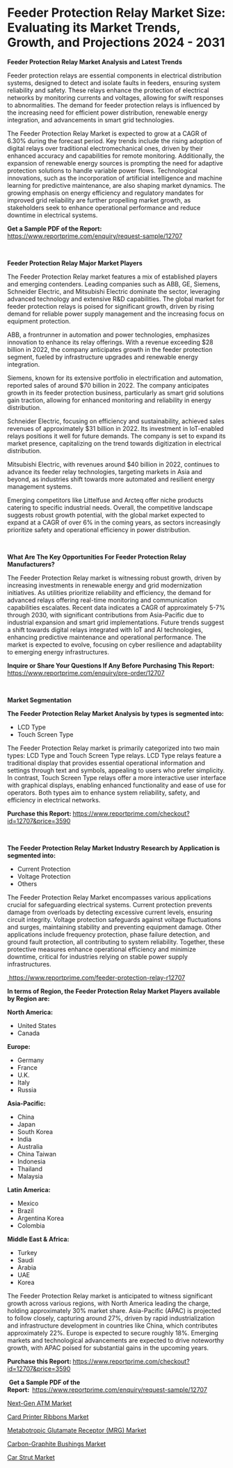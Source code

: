 <p><h1>Feeder Protection Relay Market Size: Evaluating its Market Trends, Growth, and Projections 2024 - 2031</h1></p><p><strong>Feeder Protection Relay Market Analysis and Latest Trends</strong></p>
<p><p>Feeder protection relays are essential components in electrical distribution systems, designed to detect and isolate faults in feeders, ensuring system reliability and safety. These relays enhance the protection of electrical networks by monitoring currents and voltages, allowing for swift responses to abnormalities. The demand for feeder protection relays is influenced by the increasing need for efficient power distribution, renewable energy integration, and advancements in smart grid technologies.</p><p>The Feeder Protection Relay Market is expected to grow at a CAGR of 6.30% during the forecast period. Key trends include the rising adoption of digital relays over traditional electromechanical ones, driven by their enhanced accuracy and capabilities for remote monitoring. Additionally, the expansion of renewable energy sources is prompting the need for adaptive protection solutions to handle variable power flows. Technological innovations, such as the incorporation of artificial intelligence and machine learning for predictive maintenance, are also shaping market dynamics. The growing emphasis on energy efficiency and regulatory mandates for improved grid reliability are further propelling market growth, as stakeholders seek to enhance operational performance and reduce downtime in electrical systems.</p></p>
<p><strong>Get a Sample PDF of the Report:&nbsp;</strong> <a href="https://www.reportprime.com/enquiry/request-sample/12707?utm_campaign=120&utm_medium=2&utm_source=Github&utm_content=ia&utm_term=27112024&utm_id=feeder-protection-relay">https://www.reportprime.com/enquiry/request-sample/12707</a></p>
<p>&nbsp;</p>
<p><strong>Feeder Protection Relay Major Market Players</strong></p>
<p><p>The Feeder Protection Relay market features a mix of established players and emerging contenders. Leading companies such as ABB, GE, Siemens, Schneider Electric, and Mitsubishi Electric dominate the sector, leveraging advanced technology and extensive R&D capabilities. The global market for feeder protection relays is poised for significant growth, driven by rising demand for reliable power supply management and the increasing focus on equipment protection.</p><p>ABB, a frontrunner in automation and power technologies, emphasizes innovation to enhance its relay offerings. With a revenue exceeding $28 billion in 2022, the company anticipates growth in the feeder protection segment, fueled by infrastructure upgrades and renewable energy integration.</p><p>Siemens, known for its extensive portfolio in electrification and automation, reported sales of around $70 billion in 2022. The company anticipates growth in its feeder protection business, particularly as smart grid solutions gain traction, allowing for enhanced monitoring and reliability in energy distribution.</p><p>Schneider Electric, focusing on efficiency and sustainability, achieved sales revenues of approximately $31 billion in 2022. Its investment in IoT-enabled relays positions it well for future demands. The company is set to expand its market presence, capitalizing on the trend towards digitization in electrical distribution.</p><p>Mitsubishi Electric, with revenues around $40 billion in 2022, continues to advance its feeder relay technologies, targeting markets in Asia and beyond, as industries shift towards more automated and resilient energy management systems.</p><p>Emerging competitors like Littelfuse and Arcteq offer niche products catering to specific industrial needs. Overall, the competitive landscape suggests robust growth potential, with the global market expected to expand at a CAGR of over 6% in the coming years, as sectors increasingly prioritize safety and operational efficiency in power distribution.</p></p>
<p>&nbsp;</p>
<p><strong>What Are The Key Opportunities For Feeder Protection Relay Manufacturers?</strong></p>
<p><p>The Feeder Protection Relay market is witnessing robust growth, driven by increasing investments in renewable energy and grid modernization initiatives. As utilities prioritize reliability and efficiency, the demand for advanced relays offering real-time monitoring and communication capabilities escalates. Recent data indicates a CAGR of approximately 5-7% through 2030, with significant contributions from Asia-Pacific due to industrial expansion and smart grid implementations. Future trends suggest a shift towards digital relays integrated with IoT and AI technologies, enhancing predictive maintenance and operational performance. The market is expected to evolve, focusing on cyber resilience and adaptability to emerging energy infrastructures.</p></p>
<p><strong>Inquire or Share Your Questions If Any Before Purchasing This Report:</strong> <a href="https://www.reportprime.com/enquiry/pre-order/12707?utm_campaign=120&utm_medium=2&utm_source=Github&utm_content=ia&utm_term=27112024&utm_id=feeder-protection-relay">https://www.reportprime.com/enquiry/pre-order/12707</a></p>
<p>&nbsp;</p>
<p><strong>Market Segmentation</strong></p>
<p><strong>The Feeder Protection Relay Market Analysis by types is segmented into:</strong></p>
<p><ul><li>LCD Type</li><li>Touch Screen Type</li></ul></p>
<p><p>The Feeder Protection Relay market is primarily categorized into two main types: LCD Type and Touch Screen Type relays. LCD Type relays feature a traditional display that provides essential operational information and settings through text and symbols, appealing to users who prefer simplicity. In contrast, Touch Screen Type relays offer a more interactive user interface with graphical displays, enabling enhanced functionality and ease of use for operators. Both types aim to enhance system reliability, safety, and efficiency in electrical networks.</p></p>
<p><strong>Purchase this Report:&nbsp;</strong><a href="https://www.reportprime.com/checkout?id=12707&price=3590&utm_campaign=120&utm_medium=2&utm_source=Github&utm_content=ia&utm_term=27112024&utm_id=feeder-protection-relay">https://www.reportprime.com/checkout?id=12707&price=3590</a></p>
<p>&nbsp;</p>
<p><strong>The Feeder Protection Relay Market Industry Research by Application is segmented into:</strong></p>
<p><ul><li>Current Protection</li><li>Voltage Protection</li><li>Others</li></ul></p>
<p><p>The Feeder Protection Relay Market encompasses various applications crucial for safeguarding electrical systems. Current protection prevents damage from overloads by detecting excessive current levels, ensuring circuit integrity. Voltage protection safeguards against voltage fluctuations and surges, maintaining stability and preventing equipment damage. Other applications include frequency protection, phase failure detection, and ground fault protection, all contributing to system reliability. Together, these protective measures enhance operational efficiency and minimize downtime, critical for industries relying on stable power supply infrastructures.</p></p>
<p><a href="https://www.reportprime.com/feeder-protection-relay-r12707?utm_campaign=120&utm_medium=2&utm_source=Github&utm_content=ia&utm_term=27112024&utm_id=feeder-protection-relay">&nbsp;https://www.reportprime.com/feeder-protection-relay-r12707</a></p>
<p><strong>In terms of Region, the Feeder Protection Relay Market Players available by Region are:</strong></p>
<p>
    <p> <strong> North America: </strong>
        <ul>
            <li>United States</li>
            <li>Canada</li>
        </ul>
        </p> 
    <p> <strong> Europe: </strong>
        <ul>
            <li>Germany</li>
            <li>France</li>
            <li>U.K.</li>
            <li>Italy</li>
            <li>Russia</li>
        </ul>
        </p> 
    <p> <strong> Asia-Pacific: </strong>
        <ul>
            <li>China</li>
            <li>Japan</li>
            <li>South Korea</li>
            <li>India</li>
            <li>Australia</li>
            <li>China Taiwan</li>
            <li>Indonesia</li>
            <li>Thailand</li>
            <li>Malaysia</li>
        </ul>
        </p> 
    <p> <strong> Latin America: </strong>
        <ul>
            <li>Mexico</li>
            <li>Brazil</li>
            <li>Argentina Korea</li>
            <li>Colombia</li>
        </ul>
        </p> 
    <p> <strong> Middle East & Africa: </strong>
        <ul>
            <li>Turkey</li>
            <li>Saudi</li>
            <li>Arabia</li>
            <li>UAE</li>
            <li>Korea</li>
        </ul>
    </p>
    </p>
<p><p>The Feeder Protection Relay market is anticipated to witness significant growth across various regions, with North America leading the charge, holding approximately 30% market share. Asia-Pacific (APAC) is projected to follow closely, capturing around 27%, driven by rapid industrialization and infrastructure development in countries like China, which contributes approximately 22%. Europe is expected to secure roughly 18%. Emerging markets and technological advancements are expected to drive noteworthy growth, with APAC poised for substantial gains in the upcoming years.</p></p>
<p><strong>Purchase this Report: </strong><a href="https://www.reportprime.com/checkout?id=12707&price=3590&utm_campaign=120&utm_medium=2&utm_source=Github&utm_content=ia&utm_term=27112024&utm_id=feeder-protection-relay">https://www.reportprime.com/checkout?id=12707&price=3590</a></p>
<p>&nbsp;<strong>Get a Sample PDF of the Report:&nbsp;&nbsp;</strong><a href="https://www.reportprime.com/enquiry/request-sample/12707?utm_campaign=120&utm_medium=2&utm_source=Github&utm_content=ia&utm_term=27112024&utm_id=feeder-protection-relay">https://www.reportprime.com/enquiry/request-sample/12707</a></p>
<p><strong></strong></p>
<p><p><a href="https://issuu.com/reportprime-2/docs/next-gen-atm-market-size-2030.pptx_73cf13328c8f3f?utm_campaign=120&utm_medium=2&utm_source=Github&utm_content=ia&utm_term=27112024&utm_id=feeder-protection-relay">Next-Gen ATM Market</a></p><p><a href="https://www.linkedin.com/pulse/strategic-insights-global-card-printer-ribbons-market-trends-gn5fe?utm_campaign=120&utm_medium=2&utm_source=Github&utm_content=ia&utm_term=27112024&utm_id=feeder-protection-relay">Card Printer Ribbons Market</a></p><p><a href="https://issuu.com/reportprime-2/docs/metabotropic-glutamate-receptor-mrg_b41d5b25f2bb1a?utm_campaign=120&utm_medium=2&utm_source=Github&utm_content=ia&utm_term=27112024&utm_id=feeder-protection-relay">Metabotropic Glutamate Receptor (MRG) Market</a></p><p><a href="https://www.linkedin.com/pulse/surfing-carbon-graphite-bushings-wave-riding-market-currents-u3l7e?utm_campaign=120&utm_medium=2&utm_source=Github&utm_content=ia&utm_term=27112024&utm_id=feeder-protection-relay">Carbon-Graphite Bushings Market</a></p><p><a href="https://www.linkedin.com/pulse/car-strut-ecosystem-mapping-innovation-value-chains-2024-2031-oykle?utm_campaign=120&utm_medium=2&utm_source=Github&utm_content=ia&utm_term=27112024&utm_id=feeder-protection-relay">Car Strut Market</a></p></p>